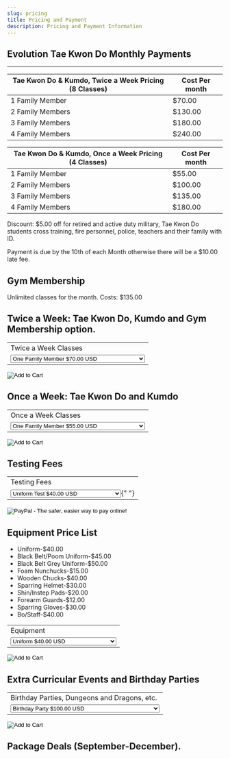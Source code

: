 ```yaml
---
slug: pricing
title: Pricing and Payment
description: Pricing and Payment Information
---
```


## Evolution Tae Kwon Do Monthly Payments
----
|  Tae Kwon Do & Kumdo, Twice a Week Pricing (8 Classes)  | Cost Per month  |    
|  ---  |  ---  |
|  1 Family Member  |  $70.00   | 
|  2 Family Members  |  $130.00   |  
|  3 Family Members  |  $180.00  |
|  4 Family Members  |  $240.00  |

|  Tae Kwon Do & Kumdo, Once a Week Pricing (4 Classes)  | Cost Per month  |    
|  ---  |  ---  |
|  1 Family Member  |  $55.00   | 
|  2 Family Members  |  $100.00   |  
|  3 Family Members  |  $135.00  |
|  4 Family Members  |  $180.00  |


Discount:  $5.00 off for retired and active duty military, Tae Kwon Do students cross training, fire personnel, police, teachers and their family with ID.

Payment is due by the 10th of each Month otherwise there will be a $10.00 late fee.

## Gym Membership
Unlimited classes for the month.  Costs: $135.00


## Twice a Week: Tae Kwon Do, Kumdo and Gym Membership option.
<form
  action="https://www.paypal.com/cgi-bin/webscr"
  method="post"
  target="_blank"
>
  <input type="hidden" name="cmd" defaultValue="_s-xclick" />
  <input type="hidden" name="hosted_button_id" defaultValue="VQHWZMUUTYSRU" />
  <table>
    <tbody>
      <tr>
        <td>
          <input type="hidden" name="on0" defaultValue="Twice a Week Classes" />
          Twice a Week Classes
        </td>
      </tr>
      <tr>
        <td>
          <select name="os0">
            <option value="One Family Member">
              One Family Member $70.00 USD
            </option>
            <option value="Two Family Members">
              Two Family Members $130.00 USD
            </option>
            <option value="Three family Members">
              Three family Members $180.00 USD
            </option>
            <option value="Four Family Members">
              Four Family Members $240.00 USD
            </option>
            <option value="Discounted One Family Member">
              Discounted One Family Member $65.00 USD
            </option>
            <option value="Discounted Two Family Members">
              Discounted Two Family Members $120.00 USD
            </option>
            <option value="Discounted Three Family Members">
              Discounted Three Family Members $165.00 USD
            </option>
            <option value="Discounted Four Family Members">
              Discounted Four Family Members $220.00 USD
            </option>
            <option value="Gym Membership">Gym Membership $135.00 USD</option>
          </select>
        </td>
      </tr>
    </tbody>
  </table>
  <input type="hidden" name="currency_code" defaultValue="USD" />
  <input
    type="image"
    src="https://www.paypalobjects.com/en_US/i/btn/btn_cart_LG.gif"
    border={0}
    name="submit"
    title="PayPal - The safer, easier way to pay online!"
    alt="Add to Cart"
  />
</form>




## Once a Week: Tae Kwon Do and Kumdo
<form
  action="https://www.paypal.com/cgi-bin/webscr"
  method="post"
  target="_blank"
>
  <input type="hidden" name="cmd" defaultValue="_s-xclick" />
  <input type="hidden" name="hosted_button_id" defaultValue="63K7BQKLKHA4L" />
  <table>
    <tbody>
      <tr>
        <td>
          <input type="hidden" name="on0" defaultValue="Once a Week Classes" />
          Once a Week Classes
        </td>
      </tr>
      <tr>
        <td>
          <select name="os0">
            <option value="One Family Member">
              One Family Member $55.00 USD
            </option>
            <option value="Two Family Members">
              Two Family Members $100.00 USD
            </option>
            <option value="Three Family Members">
              Three Family Members $135.00 USD
            </option>
            <option value="Four Family Members">
              Four Family Members $180.00 USD
            </option>
            <option value="Discounted One Family Member">
              Discounted One Family Member $50.00 USD
            </option>
            <option value="Discounted Two Family Members">
              Discounted Two Family Members $90.00 USD
            </option>
            <option value="Discounted Three Family Members">
              Discounted Three Family Members $120.00 USD
            </option>
            <option value="Discounted Four Family Members">
              Discounted Four Family Members $160.00 USD
            </option>
          </select>
        </td>
      </tr>
    </tbody>
  </table>
  <input type="hidden" name="currency_code" defaultValue="USD" />
  <input
    type="image"
    src="https://www.paypalobjects.com/en_US/i/btn/btn_cart_LG.gif"
    border={0}
    name="submit"
    title="PayPal - The safer, easier way to pay online!"
    alt="Add to Cart"
  />
</form>




## Testing Fees
<form
  target="paypal"
  action="https://www.paypal.com/cgi-bin/webscr"
  method="post"
>
  <input type="hidden" name="cmd" defaultValue="_s-xclick" />
  <input type="hidden" name="hosted_button_id" defaultValue="5ZE8XZTSJ85L8" />
  <table>
    <tbody>
      <tr>
        <td>
          <input type="hidden" name="on0" defaultValue="Testing Fees" />
          Testing Fees
        </td>
      </tr>
      <tr>
        <td>
          <select name="os0">
            <option value="Uniform Test">Uniform Test $40.00 USD</option>
            <option value="Mini Kicker Stripe Test">
              Mini Kicker Stripe Test $25.00 USD
            </option>
            <option value="Color Belt Test">Color Belt Test $40.00 USD</option>
            <option value="Black Belt and Poom Test">
              Black Belt and Poom Test $250.00 USD
            </option>
          </select>{" "}
        </td>
      </tr>
    </tbody>
  </table>
  <input type="hidden" name="currency_code" defaultValue="USD" />
  <input
    type="image"
    src="https://www.paypalobjects.com/en_US/i/btn/btn_cart_LG.gif"
    border={0}
    name="submit"
    alt="PayPal - The safer, easier way to pay online!"
  />
  <img
    alt=""
    border={0}
    src="https://www.paypalobjects.com/en_US/i/scr/pixel.gif"
    width={1}
    height={1}
  />
</form>




## Equipment Price List
*	Uniform-$40.00
*	Black Belt/Poom Uniform-$45.00
*	Black Belt Grey Uniform-$50.00
*	Foam Nunchucks-$15.00
*	Wooden Chucks-$40.00
*	Sparring Helmet-$30.00
*	Shin/Instep Pads-$20.00
*	Forearm Guards-$12.00
*	Sparring Gloves-$30.00
*	Bo/Staff-$40.00

<form
  action="https://www.paypal.com/cgi-bin/webscr"
  method="post"
  target="_blank"
>
  <input type="hidden" name="cmd" defaultValue="_s-xclick" />
  <input type="hidden" name="hosted_button_id" defaultValue="LBJ4KCY64SPDE" />
  <table>
    <tbody>
      <tr>
        <td>
          <input type="hidden" name="on0" defaultValue="Equipment" />
          Equipment
        </td>
      </tr>
      <tr>
        <td>
          <select name="os0">
            <option value="Uniform">Uniform $40.00 USD</option>
            <option value="Black Belt/Poom Uniform">
              Black Belt/Poom Uniform $45.00 USD
            </option>
            <option value="Grey Black Belt Uniform">
              Grey Black Belt Uniform $50.00 USD
            </option>
            <option value="Foam Chucks">Foam Chucks $15.00 USD</option>
            <option value="Wooden Chucks">Wooden Chucks $40.00 USD</option>
            <option value="Sparring Helmet">Sparring Helmet $30.00 USD</option>
            <option value="Shin/Instep Pads">
              Shin/Instep Pads $20.00 USD
            </option>
            <option value="Forearm Guards">Forearm Guards $12.00 USD</option>
            <option value="Sparring Gloves">Sparring Gloves $30.00 USD</option>
            <option value="Bo/Staff">Bo/Staff $40.00 USD</option>
          </select>
        </td>
      </tr>
    </tbody>
  </table>
  <input type="hidden" name="currency_code" defaultValue="USD" />
  <input
    type="image"
    src="https://www.paypalobjects.com/en_US/i/btn/btn_cart_LG.gif"
    border={0}
    name="submit"
    title="PayPal - The safer, easier way to pay online!"
    alt="Add to Cart"
  />
</form>




## Extra Curricular Events and Birthday Parties
<form
  action="https://www.paypal.com/cgi-bin/webscr"
  method="post"
  target="_blank"
>
  <input type="hidden" name="cmd" defaultValue="_s-xclick" />
  <input type="hidden" name="hosted_button_id" defaultValue="4XA6R9PBW8NNA" />
  <table>
    <tbody>
      <tr>
        <td>
          <input
            type="hidden"
            name="on0"
            defaultValue="Birthday Parties, Dungeons and Dragons, etc."
          />
          Birthday Parties, Dungeons and Dragons, etc.
        </td>
      </tr>
      <tr>
        <td>
          <select name="os0">
            <option value="Birthday Party">Birthday Party $100.00 USD</option>
            <option value="Dungeons and Dragons TKD Student">
              Dungeons and Dragons TKD Student $5.00 USD
            </option>
            <option value="Dungeons and Dragons Non-TKD Student">
              Dungeons and Dragons Non-TKD Student $10.00 USD
            </option>
          </select>
        </td>
      </tr>
    </tbody>
  </table>
  <input type="hidden" name="currency_code" defaultValue="USD" />
  <input
    type="image"
    src="https://www.paypalobjects.com/en_US/i/btn/btn_cart_LG.gif"
    border={0}
    name="submit"
    title="PayPal - The safer, easier way to pay online!"
    alt="Add to Cart"
  />
</form>


## Package Deals (September-December).
<script src="https://www.paypal.com/sdk/js?client-id=BAAzSZPiPyGSdldscgojmFrCLYhd2ydCf71G9_IGr4yMCpZNqgKz-FlRRW12r4DG7hgrO2cy9ygmxhUyX0&components=hosted-buttons&enable-funding=venmo&currency=USD"></script>
<div id="paypal-container-FCMWYGT3S8XCN"></div>
<script>
  paypal.HostedButtons({
    hostedButtonId: "FCMWYGT3S8XCN",
  }).render("#paypal-container-FCMWYGT3S8XCN")
</script>
